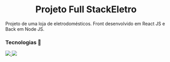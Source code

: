  <h1 align="center"> 
  Projeto Full StackEletro
</h1>

  
<p> Projeto de uma loja de eletrodomésticos. Front desenvolvido em React JS e Back em Node JS. </p>

<h3> Tecnologias 🚀 </h3>


 <a href="https://getbootstrap.com.br/">
         <img src= "https://icongr.am/devicon/react-original.svg?size=128&color=currentColor">
  </a>

  
 <a href="https://getbootstrap.com.br/">
         <img src= "https://icongr.am/devicon/nodejs-original.svg?size=128&color=currentColor">
  </a>




  

